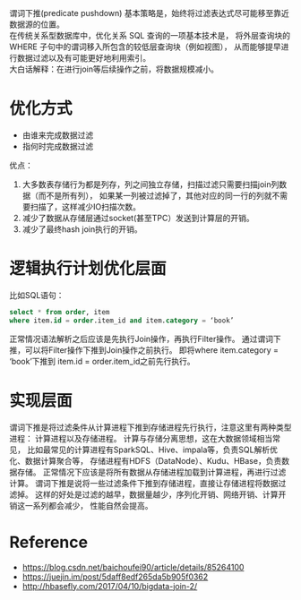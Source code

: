 谓词下推(predicate pushdown) 
基本策略是，始终将过滤表达式尽可能移至靠近数据源的位置。  
在传统关系型数据库中，优化关系 SQL 查询的一项基本技术是，
将外层查询块的 WHERE 子句中的谓词移入所包含的较低层查询块（例如视图），
从而能够提早进行数据过滤以及有可能更好地利用索引。  
大白话解释：在进行join等后续操作之前，将数据规模减小。  

# 优化方式
- 由谁来完成数据过滤    
- 指何时完成数据过滤  

优点： 
1. 大多数表存储行为都是列存，列之间独立存储，扫描过滤只需要扫描join列数据（而不是所有列），
如果某一列被过滤掉了，其他对应的同一行的列就不需要扫描了，这样减少IO扫描次数。  
2. 减少了数据从存储层通过socket(甚至TPC）发送到计算层的开销。    
3. 减少了最终hash join执行的开销。  
 
# 逻辑执行计划优化层面
比如SQL语句：
```sql
select * from order, item 
where item.id = order.item_id and item.category = ‘book’
```
正常情况语法解析之后应该是先执行Join操作，再执行Filter操作。
通过谓词下推，可以将Filter操作下推到Join操作之前执行。
即将where item.category = ‘book’下推到 item.id = order.item_id之前先行执行。  
# 实现层面
谓词下推是将过滤条件从计算进程下推到存储进程先行执行，注意这里有两种类型进程：
计算进程以及存储进程。
计算与存储分离思想，这在大数据领域相当常见，
比如最常见的计算进程有SparkSQL、Hive、impala等，负责SQL解析优化、数据计算聚合等，
存储进程有HDFS（DataNode）、Kudu、HBase，负责数据存储。
正常情况下应该是将所有数据从存储进程加载到计算进程，再进行过滤计算。
谓词下推是说将一些过滤条件下推到存储进程，直接让存储进程将数据过滤掉。
这样的好处是过滤的越早，数据量越少，序列化开销、网络开销、计算开销这一系列都会减少，
性能自然会提高。  



# Reference
- https://blog.csdn.net/baichoufei90/article/details/85264100
- https://juejin.im/post/5daff8edf265da5b905f0362
- http://hbasefly.com/2017/04/10/bigdata-join-2/

